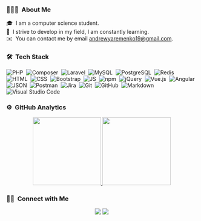 ### 👨🏻‍💻 &nbsp;About Me

🎓 &nbsp;I am a computer science student.\
🌱 &nbsp;I strive to develop in my field, I am constantly learning.\
✉️ &nbsp;You can contact me by email andrewyaremenko19@gmail.com.

### 🛠 &nbsp;Tech Stack

![PHP](https://img.shields.io/badge/-php-05122A?style=flat&logo=php)&nbsp;
![Composer](https://img.shields.io/badge/-composer-05122A?style=flat&logo=composer)&nbsp;
![Laravel](https://img.shields.io/badge/-laravel-05122A?style=flat&logo=laravel)&nbsp;
![MySQL](https://img.shields.io/badge/-mysql-05122A?style=flat&logo=mysql)&nbsp;
![PostgreSQL](https://img.shields.io/badge/-postgresql-05122A?style=flat&logo=postgresql)&nbsp;
![Redis](https://img.shields.io/badge/-Redis-05122A?style=flat&logo=Redis)&nbsp;
![HTML](https://img.shields.io/badge/-HTML-05122A?style=flat&logo=HTML5)&nbsp;
![CSS](https://img.shields.io/badge/-CSS-05122A?style=flat&logo=CSS3&logoColor=1572B6)&nbsp;
![Bootstrap](https://img.shields.io/badge/-Bootstrap-05122A?style=flat&logo=bootstrap&logoColor=563D7C)&nbsp;
![JS](https://img.shields.io/badge/-javascript-05122A?style=flat&logo=javascript)&nbsp;
![npm](https://img.shields.io/badge/-npm-05122A?style=flat&logo=npm)&nbsp;
![jQuery](https://img.shields.io/badge/-jquery-05122A?style=flat&logo=jquery)&nbsp;
![Vue.js](https://img.shields.io/badge/-Vue.js-05122A?style=flat&logo=Vue.js)&nbsp;
![Angular](https://img.shields.io/badge/-Angular-05122A?style=flat&logo=Angular)&nbsp;
![JSON](https://img.shields.io/badge/-JSON-05122A?style=flat&logo=JSON)&nbsp;
![Postman](https://img.shields.io/badge/-Postman-05122A?style=flat&logo=Postman)&nbsp;
![Jira](https://img.shields.io/badge/-Jira-05122A?style=flat&logo=Jira)&nbsp;
![Git](https://img.shields.io/badge/-Git-05122A?style=flat&logo=git)&nbsp;
![GitHub](https://img.shields.io/badge/-GitHub-05122A?style=flat&logo=github)&nbsp;
![Markdown](https://img.shields.io/badge/-Markdown-05122A?style=flat&logo=markdown)&nbsp;
![Visual Studio Code](https://img.shields.io/badge/-Visual%20Studio%20Code-05122A?style=flat&logo=visual-studio-code&logoColor=007ACC)&nbsp;

### ⚙️ &nbsp;GitHub Analytics

<p align="center">
<a href="https://github.com/AndrewYaremenko">
  <img height="180em" src="https://github-readme-stats-eight-theta.vercel.app/api?username=AndrewYaremenko&show_icons=true&theme=algolia&include_all_commits=true&count_private=true"/>
  <img height="180em" src="https://github-readme-stats-eight-theta.vercel.app/api/top-langs/?username=AndrewYaremenko&layout=compact&langs_count=8&theme=algolia"/>
</a>
</p>

### 🤝🏻 &nbsp;Connect with Me

<p align="center">
<a href="https://www.linkedin.com/in/andrew-yaremenko-%F0%9F%87%BA%F0%9F%87%A6-334b5424b/"><img src="https://img.shields.io/badge/-Andrew%20Yaremenko-0077B5?style=flat&logo=Linkedin&logoColor=white"/></a>
<a href="mailto:andrewyaremenko19@gmail.com"><img src="https://img.shields.io/badge/-andrewyaremenko19@gmail.com-D14836?style=flat&logo=Gmail&logoColor=white"/></a>
</p>

